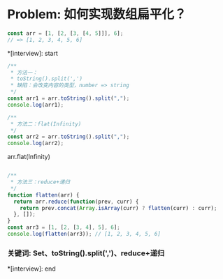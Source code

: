 # Problem: 如何实现数组扁平化？
```js
const arr = [1, [2, [3, [4, 5]]], 6];
// => [1, 2, 3, 4, 5, 6]
```

*[interview]: start

```js
/**
 * 方法一：
 * toString().split(',')
 * 缺陷：会改变内容的类型，number => string
 */
const arr1 = arr.toString().split(",");
console.log(arr1);
```

```js
/**
 * 方法二：flat(Infinity)
 */
const arr2 = arr.toString().split(",");
console.log(arr2);
```
arr.flat(Infinity)
```js

/**
 * 方法三：reduce+递归
 */
function flatten(arr) {
  return arr.reduce(function(prev, curr) {
    return prev.concat(Array.isArray(curr) ? flatten(curr) : curr);
  }, []);
}
const arr3 = [1, [2, [3, 4], 5], 6];
console.log(flatten(arr3)); // [1, 2, 3, 4, 5, 6]
```

### 关键词: Set、toString().split(',')、reduce+递归

*[interview]: end
